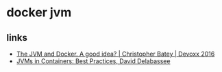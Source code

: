 # docker jvm

## links
* [The JVM and Docker. A good idea? | Christopher Batey | Devoxx 2016](https://www.youtube.com/watch?v=6ePUiQuaUos)
* [JVMs in Containers: Best Practices, David Delabassee](https://www.youtube.com/watch?v=efSGsmK7XWE)
